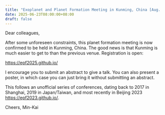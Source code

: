 ```yaml
---
title: "Exoplanet and Planet Formation Meeting in Kunming, China [Aug. 25 - Aug.28, 2025]"
date: 2025-06-23T08:00:00+08:00
draft: false
---
```


Dear colleagues,

After some unforeseen constraints, this planet formation meeting is now
confirmed to be held in Kunming, China. The good news is that Kunming is
much easier to get to than the previous venue. Registration is open:

https://epf2025.github.io/

I encourage you to submit an abstract to give a talk. You can also present
a poster, in which case you can just bring it without submitting an
abstract.

This follows an unofficial series of conferences, dating back to 2017 in
Shanghai, 2019 in Japan/Taiwan, and most recently in Beijing 2023
<https://epf2023.github.io/>.

Cheers,
Min-Kai